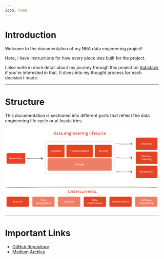 ```yaml
---
icon: home
---
```


# Introduction

Welcome to the documentation of my NBA data engineering project!

Here, I have instructions for how every piece was built for the project. 

I also write in more detail about my journey through this project on [Substack](https://digitalghostdev.substack.com/p/nba-data-engineering-part-i-exploration?r=2txtfr) if you're interested in that. It dives into my thought process for each decision I made.

---

# Structure

This documentation is sectioned into different parts that reflect the data engineering life cycle or at leasts tries.

![Data engineering life cycle diagram](media/data_engineering_life_cycle.png)

---

# Important Links
* [GitHub Repository](https://github.com/digitalghost-dev/nba_data)
* [Medium Arctiles](https://medium.com/@digitalghost-dev)